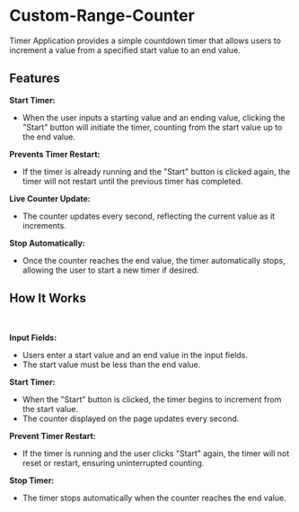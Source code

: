 # Custom-Range-Counter
Timer Application provides a simple countdown timer that allows users to increment a value from a specified start value to an end value.


<h2>Features</h2>
<b>Start Timer:</b><br/> 

* When the user inputs a starting value and an ending value, clicking the "Start" button will initiate the timer, counting from the start value up to the end value.<br/>
  
<b>Prevents Timer Restart:</b><br/>

* If the timer is already running and the "Start" button is clicked again, the timer will not restart until the previous timer has completed.<br/>
  
<b>Live Counter Update:</b> <br/>

* The counter updates every second, reflecting the current value as it increments.
  
<b>Stop Automatically:</b><br/>

* Once the counter reaches the end value, the timer automatically stops, allowing the user to start a new timer if desired.<br/>
  
<h2>How It Works</h2><br/> 

<b>Input Fields:</b><br/> 

* Users enter a start value and an end value in the input fields.<br/> 
* The start value must be less than the end value.<br/> 

<b>Start Timer:</b><br/> 
* When the "Start" button is clicked, the timer begins to increment from the start value.<br/> 
* The counter displayed on the page updates every second.<br/> 

<b>Prevent Timer Restart:</b><br/> 
* If the timer is running and the user clicks "Start" again, the timer will not reset or restart, ensuring uninterrupted counting.<br/> 

<b>Stop Timer:</b><br/> 
* The timer stops automatically when the counter reaches the end value.
